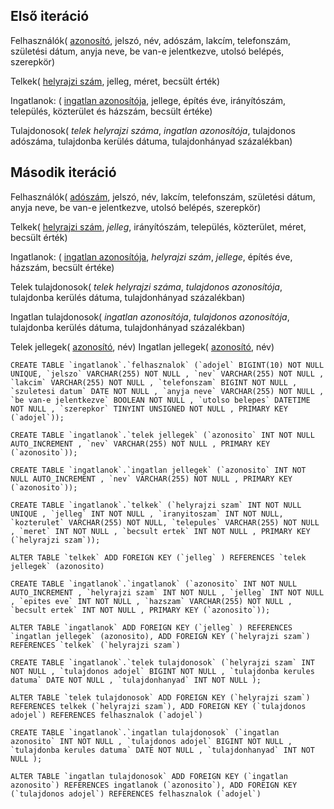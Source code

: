 ## Első iteráció

Felhasználók( <ins>azonosító</ins>, jelszó, név, adószám, lakcím, telefonszám, születési dátum, anyja neve, be van-e jelentkezve, utolsó belépés, szerepkör)

Telkek( <ins>helyrajzi szám</ins>, jelleg, méret, becsült érték)

Ingatlanok: ( <ins>ingatlan azonosítója</ins>, jellege, építés éve, irányítószám, település, közterület és házszám, becsült értéke)

Tulajdonosok( *telek helyrajzi száma*, *ingatlan azonosítója*, tulajdonos adószáma, tulajdonba kerülés dátuma, tulajdonhányad százalékban)

## Második iteráció

Felhasználók( <ins>adószám</ins>,  jelszó, név, lakcím, telefonszám, születési dátum, anyja neve, be van-e jelentkezve, utolsó belépés, szerepkör)

Telkek( <ins>helyrajzi szám</ins>, *jelleg*, irányítószám, település, közterület, méret, becsült érték)

Ingatlanok: ( <ins>ingatlan azonosítója</ins>, *helyrajzi szám*, *jellege*, építés éve,  házszám, becsült értéke)

Telek tulajdonosok( *telek helyrajzi száma*, *tulajdonos azonosítója*, tulajdonba kerülés dátuma, tulajdonhányad százalékban)

Ingatlan tulajdonosok( *ingatlan azonosítója*, *tulajdonos azonosítója*, tulajdonba kerülés dátuma, tulajdonhányad százalékban)

Telek jellegek( <ins>azonosító</ins>, név)
Ingatlan jellegek( <ins>azonosító</ins>, név)


```CREATE TABLE `ingatlanok`.`felhasznalok` (`adojel` BIGINT(10) NOT NULL UNIQUE, `jelszo` VARCHAR(255) NOT NULL , `nev` VARCHAR(255) NOT NULL , `lakcim` VARCHAR(255) NOT NULL , `telefonszam` BIGINT NOT NULL , `szuletesi datum` DATE NOT NULL , `anyja neve` VARCHAR(255) NOT NULL , `be van-e jelentkezve` BOOLEAN NOT NULL , `utolso belepes` DATETIME NOT NULL , `szerepkor` TINYINT UNSIGNED NOT NULL , PRIMARY KEY (`adojel`));```

```CREATE TABLE `ingatlanok`.`telek jellegek` (`azonosito` INT NOT NULL AUTO_INCREMENT , `nev` VARCHAR(255) NOT NULL , PRIMARY KEY (`azonosito`));```

```CREATE TABLE `ingatlanok`.`ingatlan jellegek` (`azonosito` INT NOT NULL AUTO_INCREMENT , `nev` VARCHAR(255) NOT NULL , PRIMARY KEY (`azonosito`));```

```CREATE TABLE `ingatlanok`.`telkek` (`helyrajzi szam` INT NOT NULL UNIQUE , `jelleg` INT NOT NULL , `iranyitoszam` INT NOT NULL, `kozterulet` VARCHAR(255) NOT NULL, `telepules` VARCHAR(255) NOT NULL , `meret` INT NOT NULL , `becsult ertek` INT NOT NULL , PRIMARY KEY (`helyrajzi szam`));```

```ALTER TABLE `telkek`
ADD FOREIGN KEY (`jelleg` )
REFERENCES `telek jellegek` (azonosito)```

```CREATE TABLE `ingatlanok`.`ingatlanok` (`azonosito` INT NOT NULL AUTO_INCREMENT , `helyrajzi szam` INT NOT NULL , `jelleg` INT NOT NULL , `epites eve` INT NOT NULL , `hazszam` VARCHAR(255) NOT NULL , `becsult ertek` INT NOT NULL , PRIMARY KEY (`azonosito`));```

```ALTER TABLE `ingatlanok`
ADD FOREIGN KEY (`jelleg` )
REFERENCES `ingatlan jellegek` (azonosito),
ADD FOREIGN KEY (`helyrajzi szam`)
REFERENCES `telkek` (`helyrajzi szam`)```


```CREATE TABLE `ingatlanok`.`telek tulajdonosok` (`helyrajzi szam` INT NOT NULL , `tulajdonos adojel` BIGINT NOT NULL , `tulajdonba kerules datuma` DATE NOT NULL , `tulajdonhanyad` INT NOT NULL );```

```ALTER TABLE `telek tulajdonosok`
ADD FOREIGN KEY (`helyrajzi szam`)
REFERENCES telkek (`helyrajzi szam`),
ADD FOREIGN KEY (`tulajdonos adojel`)
REFERENCES felhasznalok (`adojel`)```

```CREATE TABLE `ingatlanok`.`ingatlan tulajdonosok` (`ingatlan azonosito` INT NOT NULL , `tulajdonos adojel` BIGINT NOT NULL , `tulajdonba kerules datuma` DATE NOT NULL , `tulajdonhanyad` INT NOT NULL );```

```ALTER TABLE `ingatlan tulajdonosok`
ADD FOREIGN KEY (`ingatlan azonosito`)
REFERENCES ingatlanok (`azonosito`),
ADD FOREIGN KEY (`tulajdonos adojel`)
REFERENCES felhasznalok (`adojel`)```
